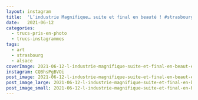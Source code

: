 ```yaml
---
layout: instagram
title:  'L’industrie Magnifique… suite et final en beauté ! #strasbourg #industriemagnifique'
date:   2021-06-12
categories: 
  - trucs-pris-en-photo
  - trucs-instagrammes
tags:
  - art
  - strasbourg
  - alsace
coverImage: 2021-06-12-l-industrie-magnifique-suite-et-final-en-beaut-e-strasbourg-industriemagnifique.jpg
instagram: CQBhsPgBVOi
post_image: 2021-06-12-l-industrie-magnifique-suite-et-final-en-beaut-e-strasbourg-industriemagnifique.jpg
post_image_large: 2021-06-12-l-industrie-magnifique-suite-et-final-en-beaut-e-strasbourg-industriemagnifique_large.jpg
post_image_small: 2021-06-12-l-industrie-magnifique-suite-et-final-en-beaut-e-strasbourg-industriemagnifique_thumbnail.jpg
---
```



